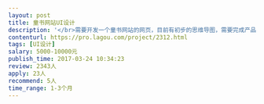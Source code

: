 ```yaml
---                
layout: post       
title: 童书网站UI设计           
description: '</br>需要开发一个童书网站的网页，目前有初步的思维导图，需要完成产品原型设计和UI设计。</br>主要功能模块：</br>1、站内搜索功能</br>2、图书个性化推荐</br>3、书架管理</br>4、借还书管理</br>5、积分功能</br>6，钱包功能</br>7、会员管理</br>8、集群功能</br></br>要求： </br>1、配合我们司完成UI相关图形设计工作，能根据思维导图完成产品原型设计及相对应的UI；</br>2、有良好的设计表现力，注重整体感的画面控制力；</br>3、熟悉移动互联网用户使用习惯，重视用户体验； </br>4、熟知互联网、移动互联网产品；具有良好版式设计、色彩感和整体布局感觉； </br>5、三年以上行业经验，有教育类、图书类设计经验者优先</br>需看作品。兼职，接受远程</br>'     
contenturl: https://pro.lagou.com/project/2312.html      
tags: [UI设计]            
salary: 5000-10000元          
publish_time: 2017-03-24 10:34:23         
review: 2343人                   
apply: 23人                   
recommend: 5人                   
time_range: 1-3个月              
---                 
```

